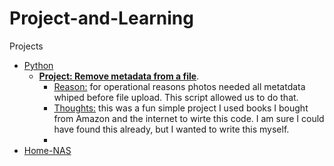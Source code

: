 # Project-and-Learning
Projects
- [Python](https://github.com/Jacob-64/Project-and-Learning/tree/Python-Files)
    * <u/>**Project: Remove metadata from a file**</u>.
       * <ins>Reason:</ins> for operational reasons photos needed all metatdata whiped before file upload. This script allowed us to do that.
       * <ins>Thoughts:</ins> this was a fun simple project I used books I bought from Amazon and the internet to wirte this code. I am sure I could have found this already, but I wanted to write this myself.
       * 
- [Home-NAS](https://github.com/Jacob-64/Project-and-Learning/blob/Home-NAS/README.md)
